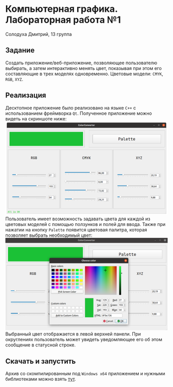 # Компьютерная графика. Лабораторная работа №1
Солодуха Дмитрий, 13 группа
## Задание
Создать приложение/веб-приложение, позволяющее пользователю выбирать, а затем интерактивно менять цвет, показывая при этом его составляющие в трех моделях одновременно. Цветовые модели: `CMYK`, `RGB`, `XYZ`.

## Реализация
Десктопное приложение было реализовано на языке `C++` с использованием фреймворка `Qt`. Полученное приложение можно видеть на скриншоте ниже:
![GUI](screenshots/example-1.png)
Пользователь имеет возможность задавать цвета для каждой из цветовых моделей с помощью ползунков и полей для ввода. Также при нажатии на кнопку `Palette` появится цветовая палитра, которая позволяет выбрать необходимый цвет:
![Palette](screenshots/example-2.png)
Выбранный цвет отображается в левой верхней панели. При округлениях пользователь может увидеть уведомляющее его об этом сообщение в статусной строке.

## Скачать и запустить
Архив со скомпилированным под `Windows x64` приложением и нужными библиотеками можно взять [тут](https://github.com/sMeDDveD/ComputerGraphicsLab1/releases/download/v1.0/Win64-deploy.zip).